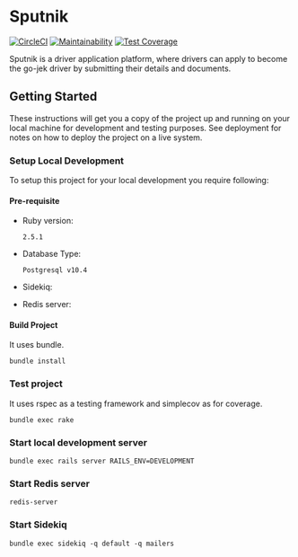 # Sputnik

[![CircleCI](https://circleci.com/gh/dungeonmaster18/sputnik/tree/master.svg?style=svg)](https://circleci.com/gh/dungeonmaster18/sputnik/tree/master)
[![Maintainability](https://api.codeclimate.com/v1/badges/dc6dff0353cdeaada337/maintainability)](https://codeclimate.com/github/dungeonmaster18/sputnik/maintainability)
[![Test Coverage](https://api.codeclimate.com/v1/badges/dc6dff0353cdeaada337/test_coverage)](https://codeclimate.com/github/dungeonmaster18/sputnik/test_coverage)

Sputnik is a driver application platform, where drivers can apply to become the go-jek driver by submitting their details and documents.

## Getting Started

These instructions will get you a copy of the project up and running on your local machine for development and testing purposes. See deployment for notes on how to deploy the project on a live system.

### Setup Local Development 

To setup this project for your local development you require following: 

#### Pre-requisite 

* Ruby version:

    ```2.5.1```
* Database Type:

    ```Postgresql v10.4```
* Sidekiq:
* Redis server:

#### Build Project

It uses bundle.

```bundle install```

### Test project

It uses rspec as a testing framework and simplecov as for coverage.

```bundle exec rake```

### Start local development server

```bundle exec rails server RAILS_ENV=DEVELOPMENT```

### Start Redis server
``` redis-server ```

### Start Sidekiq
``` bundle exec sidekiq -q default -q mailers ```

